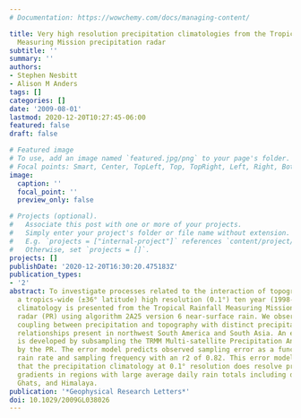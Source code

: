 ```yaml
---
# Documentation: https://wowchemy.com/docs/managing-content/

title: Very high resolution precipitation climatologies from the Tropical Rainfall
  Measuring Mission precipitation radar
subtitle: ''
summary: ''
authors:
- Stephen Nesbitt
- Alison M Anders
tags: []
categories: []
date: '2009-08-01'
lastmod: 2020-12-20T10:27:45-06:00
featured: false
draft: false

# Featured image
# To use, add an image named `featured.jpg/png` to your page's folder.
# Focal points: Smart, Center, TopLeft, Top, TopRight, Left, Right, BottomLeft, Bottom, BottomRight.
image:
  caption: ''
  focal_point: ''
  preview_only: false

# Projects (optional).
#   Associate this post with one or more of your projects.
#   Simply enter your project's folder or file name without extension.
#   E.g. `projects = ["internal-project"]` references `content/project/deep-learning/index.md`.
#   Otherwise, set `projects = []`.
projects: []
publishDate: '2020-12-20T16:30:20.475183Z'
publication_types:
- '2'
abstract: To investigate processes related to the interaction of topography and precipitation,
  a tropics-wide (±36° latitude) high resolution (0.1°) ten year (1998-2007) rainfall
  climatology is presented from the Tropical Rainfall Measuring Mission (TRMM) precipitation
  radar (PR) using algorithm 2A25 version 6 near-surface rain. We observe a tight
  coupling between precipitation and topography with distinct precipitation-topography
  relationships present in northwest South America and South Asia. An error model
  is developed by subsampling the TRMM Multi-satellite Precipitation Analysis as sampled
  by the PR. The error model predicts observed sampling error as a function of resolution,
  rain rate and sampling frequency with an r2 of 0.82. This error model indicates
  that the precipitation climatology at 0.1° resolution does resolve precipitation
  gradients in regions with large average daily rain totals including die Andes. Western
  Ghats, and Himalaya.
publication: '*Geophysical Research Letters*'
doi: 10.1029/2009GL038026
---
```

